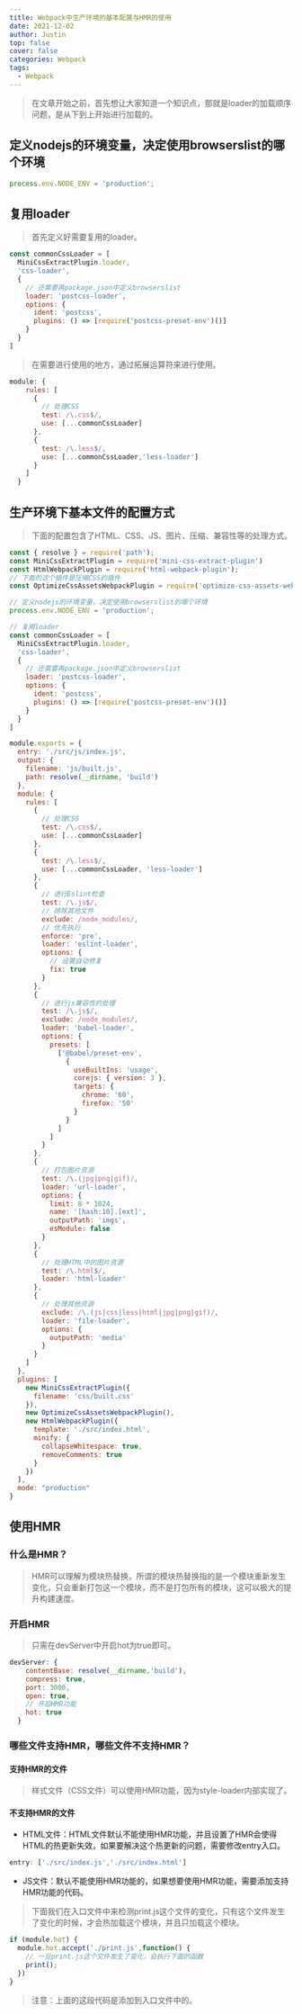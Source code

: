 ```yaml
---
title: Webpack中生产环境的基本配置与HMR的使用
date: 2021-12-02
author: Justin
top: false
cover: false
categories: Webpack
tags:
  - Webpack
---
```


>在文章开始之前，首先想让大家知道一个知识点，那就是loader的加载顺序问题，是从下到上开始进行加载的。

## 定义nodejs的环境变量，决定使用browserslist的哪个环境

```js
process.env.NODE_ENV = 'production';
```

## 复用loader
>首先定义好需要复用的loader。

```js
const commonCssLoader = [
  MiniCssExtractPlugin.loader,
  'css-loader',
  {
    // 还需要再package.json中定义browserslist
    loader: 'postcss-loader',
    options: {
      ident: 'postcss',
      plugins: () => [require('postcss-preset-env')()]
    }
  }
]
```

>在需要进行使用的地方，通过拓展运算符来进行使用。

```js
module: {
    rules: [
      {
        // 处理CSS
        test: /\.css$/,
        use: [...commonCssLoader]
      },
      {
        test: /\.less$/,
        use: [...commonCssLoader,'less-loader']
      }
    ]
  }
```

## 生产环境下基本文件的配置方式
>下面的配置包含了HTML、CSS、JS、图片、压缩、兼容性等的处理方式。

```js
const { resolve } = require('path');
const MiniCssExtractPlugin = require('mini-css-extract-plugin')
const HtmlWebpackPlugin = require('html-webpack-plugin');
// 下面的这个插件是压缩CSS的插件
const OptimizeCssAssetsWebpackPlugin = require('optimize-css-assets-webpack-plugin')

// 定义nodejs的环境变量，决定使用browserslist的哪个环境
process.env.NODE_ENV = 'production';

// 复用loader
const commonCssLoader = [
  MiniCssExtractPlugin.loader,
  'css-loader',
  {
    // 还需要再package.json中定义browserslist
    loader: 'postcss-loader',
    options: {
      ident: 'postcss',
      plugins: () => [require('postcss-preset-env')()]
    }
  }
]

module.exports = {
  entry: './src/js/index.js',
  output: {
    filename: 'js/built.js',
    path: resolve(__dirname, 'build')
  },
  module: {
    rules: [
      {
        // 处理CSS
        test: /\.css$/,
        use: [...commonCssLoader]
      },
      {
        test: /\.less$/,
        use: [...commonCssLoader, 'less-loader']
      },
      {
        // 进行Eslint检查
        test: /\.js$/,
        // 排除其他文件
        exclude: /node_modules/,
        // 优先执行
        enforce: 'pre',
        loader: 'eslint-loader',
        options: {
          // 设置自动修复
          fix: true
        }
      },
      {
        // 进行js兼容性的处理
        test: /\.js$/,
        exclude: /node_modules/,
        loader: 'babel-loader',
        options: {
          presets: [
            ['@babel/preset-env',
              {
                useBuiltIns: 'usage',
                corejs: { version: 3 },
                targets: {
                  chrome: '60',
                  firefox: '50'
                }
              }
            ]
          ]
        }
      },
      {
        // 打包图片资源
        test: /\.(jpg|png|gif)/,
        loader: 'url-loader',
        options: {
          limit: 8 * 1024,
          name: '[hash:10].[ext]',
          outputPath: 'imgs',
          esModule: false
        }
      },
      {
        // 处理HTML中的图片资源
        test: /\.html$/,
        loader: 'html-loader'
      },
      {
        // 处理其他资源
        exclude: /\.(js|css|less|html|jpg|png|gif)/,
        loader: 'file-loader',
        options: {
          outputPath: 'media'
        }
      }
    ]
  },
  plugins: [
    new MiniCssExtractPlugin({
      filename: 'css/built.css'
    }),
    new OptimizeCssAssetsWebpackPlugin(),
    new HtmlWebpackPlugin({
      template: './src/index.html',
      minify: {
        collapseWhitespace: true,
        removeComments: true
      }
    })
  ],
  mode: "production"
}
```

## 使用HMR
### 什么是HMR？
>HMR可以理解为模块热替换，所谓的模块热替换指的是一个模块重新发生变化，只会重新打包这一个模块，而不是打包所有的模块，这可以极大的提升构建速度。

### 开启HMR
>只需在devServer中开启hot为true即可。

```js
devServer: {
    contentBase: resolve(__dirname,'build'),
    compress: true,
    port: 3000,
    open: true,
    // 开启HMR功能
    hot: true
  }
```

### 哪些文件支持HMR，哪些文件不支持HMR？
#### 支持HMR的文件
>样式文件（CSS文件）可以使用HMR功能，因为style-loader内部实现了。

#### 不支持HMR的文件
* HTML文件：HTML文件默认不能使用HMR功能，并且设置了HMR会使得HTML的热更新失效，如果要解决这个热更新的问题，需要修改entry入口。

```js
entry: ['./src/index.js','./src/index.html']
```

* JS文件：默认不能使用HMR功能的，如果想要使用HMR功能，需要添加支持HMR功能的代码。

>下面我们在入口文件中来检测print.js这个文件的变化，只有这个文件发生了变化的时候，才会热加载这个模块，并且只加载这个模块。

```js
if (module.hot) {
  module.hot.accept('./print.js',function() {
    // 一旦print.js这个文件发生了变化，会执行下面的函数
    print();
  })
}
```

>注意：上面的这段代码是添加到入口文件中的。


